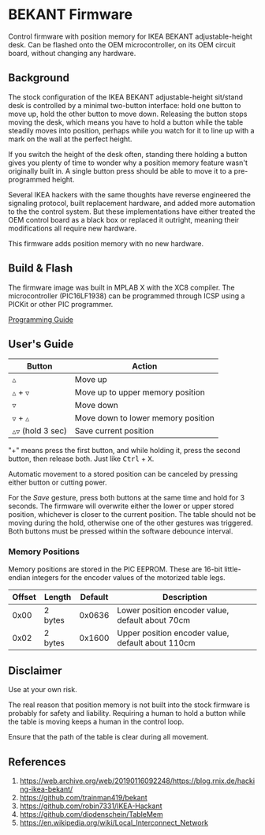 # BEKANT Firmware

Control firmware with position memory for IKEA BEKANT adjustable-height desk. Can be flashed onto the OEM microcontroller, on its OEM circuit board, without changing any hardware.

## Background

The stock configuration of the IKEA BEKANT adjustable-height sit/stand desk is controlled by a minimal two-button interface: hold one button to move up, hold the other button to move down. Releasing the button stops moving the desk, which means you have to hold a button while the table steadily moves into position, perhaps while you watch for it to line up with a mark on the wall at the perfect height.

If you switch the height of the desk often, standing there holding a button gives you plenty of time to wonder why a position memory feature wasn't originally built in. A single button press should be able to move it to a pre-programmed height.

Several IKEA hackers with the same thoughts have reverse engineered the signaling protocol, built replacement hardware, and added more automation to the the control system. But these implementations have either treated the OEM control board as a black box or replaced it outright, meaning their modifications all require new hardware.

This firmware adds position memory with no new hardware.

## Build & Flash

The firmware image was built in MPLAB X with the XC8 compiler. The microcontroller (PIC16LF1938) can be programmed through ICSP using a PICKit or other PIC programmer.

[Programming Guide](Documentation/programming-guide.md)

## User's Guide

| Button | Action |
| ------ | ------ |
| <kbd>△</kbd> | Move up  |
| <kbd>△</kbd> + <kbd>▽</kbd> | Move up to upper memory position  |
| <kbd>▽</kbd> | Move down |
| <kbd>▽</kbd> + <kbd>△</kbd> | Move down to lower memory position  |
| <kbd>△</kbd><kbd>▽</kbd> (hold 3 sec) | Save current position |

"+" means press the first button, and while holding it, press the second button, then release both. Just like <kbd>Ctrl</kbd> + <kbd>X</kbd>.

Automatic movement to a stored position can be canceled by pressing either button or cutting power.

For the *Save* gesture, press both buttons at the same time and hold for 3 seconds. The firmware will overwrite either the lower or upper stored position, whichever is closer to the current position. The table should not be moving during the hold, otherwise one of the other gestures was triggered. Both buttons must be pressed within the software debounce interval.


### Memory Positions

Memory positions are stored in the PIC EEPROM. These are 16-bit little-endian integers for the encoder values of the motorized table legs.

| Offset | Length | Default | Description |
| ------ | ------ | ------- | ----------- |
| 0x00   | 2 bytes | 0x0636 | Lower position encoder value, default about 70cm |
| 0x02   | 2 bytes | 0x1600 | Upper position encoder value, default about 110cm |

## Disclaimer

Use at your own risk.

The real reason that position memory is not built into the stock firmware is probably for safety and liability. Requiring a human to hold a button while the table is moving keeps a human in the control loop.

Ensure that the path of the table is clear during all movement.

## References
 1. <a name="1">https://web.archive.org/web/20190116092248/https://blog.rnix.de/hacking-ikea-bekant/</a>
 2. <a name="2">https://github.com/trainman419/bekant</a>
 3. <a name="3">https://github.com/robin7331/IKEA-Hackant</a>
 4. <a name="4">https://github.com/diodenschein/TableMem</a>
 5. <a name="5">https://en.wikipedia.org/wiki/Local_Interconnect_Network</a>
